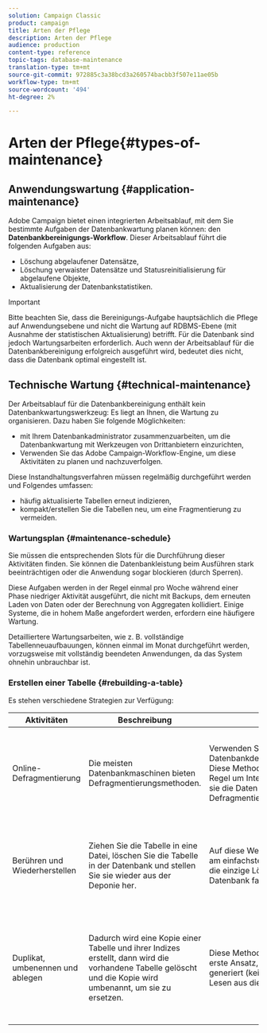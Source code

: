 ```yaml
---
solution: Campaign Classic
product: campaign
title: Arten der Pflege
description: Arten der Pflege
audience: production
content-type: reference
topic-tags: database-maintenance
translation-type: tm+mt
source-git-commit: 972885c3a38bcd3a260574bacbb3f507e11ae05b
workflow-type: tm+mt
source-wordcount: '494'
ht-degree: 2%

---
```



# Arten der Pflege{#types-of-maintenance}

## Anwendungswartung {#application-maintenance}

Adobe Campaign bietet einen integrierten Arbeitsablauf, mit dem Sie bestimmte Aufgaben der Datenbankwartung planen können: den **Datenbankbereinigungs-Workflow**. Dieser Arbeitsablauf führt die folgenden Aufgaben aus:

* Löschung abgelaufener Datensätze,
* Löschung verwaister Datensätze und Statusreinitialisierung für abgelaufene Objekte,
* Aktualisierung der Datenbankstatistiken.

>[!IMPORTANT]
>
>Bitte beachten Sie, dass die Bereinigungs-Aufgabe hauptsächlich die Pflege auf Anwendungsebene und nicht die Wartung auf RDBMS-Ebene (mit Ausnahme der statistischen Aktualisierung) betrifft. Für die Datenbank sind jedoch Wartungsarbeiten erforderlich. Auch wenn der Arbeitsablauf für die Datenbankbereinigung erfolgreich ausgeführt wird, bedeutet dies nicht, dass die Datenbank optimal eingestellt ist.

## Technische Wartung {#technical-maintenance}

Der Arbeitsablauf für die Datenbankbereinigung enthält kein Datenbankwartungswerkzeug: Es liegt an Ihnen, die Wartung zu organisieren. Dazu haben Sie folgende Möglichkeiten:

* mit Ihrem Datenbankadministrator zusammenzuarbeiten, um die Datenbankwartung mit Werkzeugen von Drittanbietern einzurichten,
* Verwenden Sie das Adobe Campaign-Workflow-Engine, um diese Aktivitäten zu planen und nachzuverfolgen.

Diese Instandhaltungsverfahren müssen regelmäßig durchgeführt werden und Folgendes umfassen:

* häufig aktualisierte Tabellen erneut indizieren,
* kompakt/erstellen Sie die Tabellen neu, um eine Fragmentierung zu vermeiden.

### Wartungsplan {#maintenance-schedule}

Sie müssen die entsprechenden Slots für die Durchführung dieser Aktivitäten finden. Sie können die Datenbankleistung beim Ausführen stark beeinträchtigen oder die Anwendung sogar blockieren (durch Sperren).

Diese Aufgaben werden in der Regel einmal pro Woche während einer Phase niedriger Aktivität ausgeführt, die nicht mit Backups, dem erneuten Laden von Daten oder der Berechnung von Aggregaten kollidiert. Einige Systeme, die in hohem Maße angefordert werden, erfordern eine häufigere Wartung.

Detailliertere Wartungsarbeiten, wie z. B. vollständige Tabellenneuaufbauungen, können einmal im Monat durchgeführt werden, vorzugsweise mit vollständig beendeten Anwendungen, da das System ohnehin unbrauchbar ist.

### Erstellen einer Tabelle {#rebuilding-a-table}

Es stehen verschiedene Strategien zur Verfügung:

<table> 
 <thead> 
  <tr> 
   <th> Aktivitäten </th> 
   <th> Beschreibung  </th> 
   <th> Vorteile </th> 
   <th> Rückflüsse </th> 
  </tr> 
 </thead> 
 <tbody> 
  <tr> 
   <td> Online-Defragmentierung<br /> </td> 
   <td> Die meisten Datenbankmaschinen bieten Defragmentierungsmethoden.<br /> </td> 
   <td> Verwenden Sie einfach die Datenbankdefragmentierungsmethode. Diese Methoden kümmern sich in der Regel um Integritätsprobleme, indem sie die Daten während der Defragmentierung sperren.<br /> </td> 
   <td> Abhängig von der Datenbank können diese Defragmentierungsmethoden als RDBMS-Option (Oracle) bereitgestellt werden und sind nicht immer die effizienteste Art, mit größeren Tabellen umzugehen.<br /> </td> 
  </tr> 
  <tr> 
   <td> Berühren und Wiederherstellen<br /> </td> 
   <td> Ziehen Sie die Tabelle in eine Datei, löschen Sie die Tabelle in der Datenbank und stellen Sie sie wieder aus der Deponie her.<br /> </td> 
   <td> Auf diese Weise lässt sich eine Tabelle am einfachsten defragmentieren. Auch die einzige Lösung, wenn die Datenbank fast voll ist.<br /> </td> 
   <td> Da die Tabelle gelöscht und neu erstellt wird, kann die Anwendung nicht online gelassen werden, auch nicht im schreibgeschützten Modus (die Tabelle ist während der Wiederherstellungsphase nicht verfügbar).<br /> </td> 
  </tr> 
  <tr> 
   <td> Duplikat, umbenennen und ablegen<br /> </td> 
   <td> Dadurch wird eine Kopie einer Tabelle und ihrer Indizes erstellt, dann wird die vorhandene Tabelle gelöscht und die Kopie wird umbenannt, um sie zu ersetzen.<br /> </td> 
   <td> Diese Methode ist schneller als der erste Ansatz, da sie weniger IOs generiert (keine Kopie als Datei und Lesen aus dieser Datei).<br /> </td> 
   <td> Erfordert doppelt so viel Platz.<br /> Alle aktiven Prozesse, die während des Prozesses in die Tabelle geschrieben werden, müssen beendet werden. Leseprozesse sind jedoch nicht betroffen, da die Tabelle im letzten Moment nach der Wiederherstellung ausgetauscht wird. <br /> </td> 
  </tr> 
 </tbody> 
</table>

